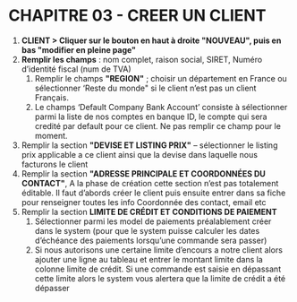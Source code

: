 # CHAPITRE 03 - CREER UN CLIENT

1.	**CLIENT > Cliquer sur le bouton en haut à droite "NOUVEAU", puis en bas "modifier en pleine page"**
2.	**Remplir les champs** : nom complet, raison social, SIRET, Numéro d’identité fiscal (num de TVA)
    1. Remplir le champs **"REGION"** ; choisir un département en France ou sélectionner ‘Reste du monde" si le client n’est pas un client Français.
    2. Le champs ‘Default Company Bank Account’ consiste à sélectionner parmi la liste de nos comptes en banque ID, le compte qui sera credité par default pour ce client. Ne pas remplir ce champ pour le moment.
3.	Remplir la section **"DEVISE ET LISTING PRIX"** – sélectionner le listing prix applicable a ce client ainsi que la devise dans laquelle nous facturons le client 
4.	Remplir la section **"ADRESSE PRINCIPALE ET COORDONNÉES DU CONTACT"**, A la phase de création cette section n’est pas totalement éditable. Il faut d’abords créer le client puis ensuite entrer dans sa fiche pour renseigner toutes les info Coordonnée des contact, email etc 
5.	Remplir la section **LIMITE DE CRÉDIT ET CONDITIONS DE PAIEMENT**
    1. Sélectionner parmi les model de paiements préalablement créer dans le system (pour que le system puisse calculer les dates d’échéance des paiements lorsqu’une commande sera passer)
    2. Si nous autorisons une certaine limite d’encours a notre client alors ajouter une ligne au tableau et entrer le montant limite dans la colonne limite de crédit. Si une commande est saisie en dépassant cette limite alors le system vous alertera que la limite de crédit a été dépasser
